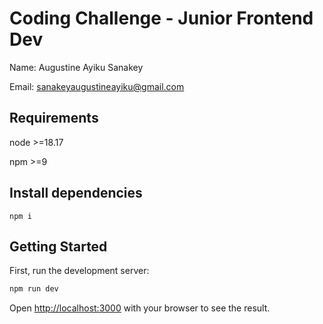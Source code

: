 # Coding Challenge - Junior Frontend Dev
Name: Augustine Ayiku Sanakey

Email: sanakeyaugustineayiku@gmail.com

## Requirements

node >=18.17

npm  >=9


## Install dependencies

```
npm i
```

## Getting Started

First, run the development server:

```bash
npm run dev
```

Open [http://localhost:3000](http://localhost:3000) with your browser to see the result.

